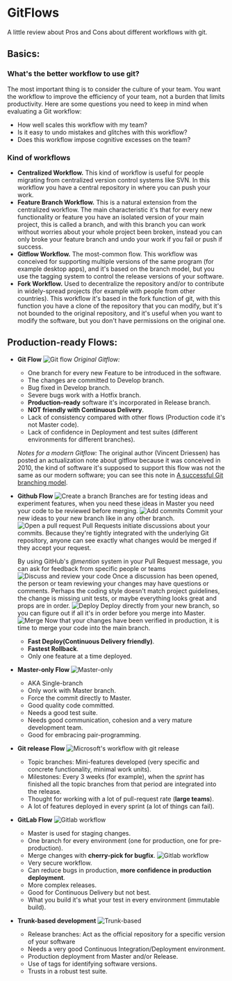 # GitFlows
A little review about Pros and Cons about different workflows with git.

## **Basics:**
### What's the better workflow to use git?
The most important thing is to consider the culture of your team. 
You want the workflow to improve the efficiency of your team, 
not a burden that limits productivity. Here are some questions 
you need to keep in mind when evaluating a Git workflow:

- How well scales this workflow with my team?
- Is it easy to undo mistakes and glitches with this workflow?
- Does this workflow impose cognitive excesses on the team?

### Kind of workflows
* **Centralized Workflow.** 
  This kind of workflow is useful for people migrating from centralized
  version control systems like SVN. In this workflow you have a central
  repository in where you can push your work.
* **Feature Branch Workflow.**
  This is a natural extension from the centralized workflow. The main characteristic
  it's that for every new functionality or feature you have an isolated
  version of your main project, this is called a branch, and with this branch
  you can work without worries about your whole project been broken, instead you
  can only broke your feature branch and undo your work if you fail or push if success.
* **Gitflow Workflow.**
  The most-common flow. This workflow was conceived for supporting
  multiple versions of the same program (for example desktop apps), 
  and it's based on the branch model, but you use the tagging system
  to control the release versions of your software.
* **Fork Workflow.**
  Used to decentralize the repository and/or to contribute in 
  widely-spread projects (for example with people from other countries).
  This workflow it's based in the fork function of git, with this function
  you have a clone of the repository that you can modify, but it's not bounded 
  to the original repository, and it's useful when you want to modify 
  the software, but you don't have permissions on the original one.
  

## **Production-ready Flows:**
* **Git Flow**
  ![Git flow](05%20(2).svg)
  _Original Gitflow:_ 
  - One branch for every new Feature to be introduced in the 
  software.
  - The changes are committed to Develop branch.
  - Bug fixed in Develop branch.
  - Severe bugs work with a Hotfix branch.
  - **Production-ready** software it's incorporated in Release branch.
  - **NOT friendly with Continuous Delivery**.
  - Lack of consistency compared with other flows 
    (Production code it's not Master code).
  - Lack of confidence in Deployment and test suites (different environments 
    for different branches).
  
  _Notes for a modern Gitflow:_
  The original author (Vincent Driessen) has posted an
  actualization note about gitflow because it was conceived
  in 2010, the kind of software it's supposed to support 
  this flow was not the same as our modern software; you can
  see this note in [A successful Git branching model](https://nvie.com/posts/a-successful-git-branching-model/).

* **Github Flow**
  ![Create a branch](g1.PNG)
  Branches are for testing ideas and experiment features,
  when you need these ideas in Master you need your code to 
  be reviewed before merging.
  ![Add commits](g2.PNG)
  Commit your new ideas to your new branch like in any
  other branch.
  ![Open a pull request](g3.PNG)
  Pull Requests initiate discussions about your commits. 
  Because they're tightly integrated with the underlying 
  Git repository, anyone can see exactly what changes would 
  be merged if they accept your request.
  
  By using GitHub's _@mention_ system in your Pull Request 
  message, you can ask for feedback from specific people or teams
  ![Discuss and review your code](g4.PNG)
  Once a discussion has been opened, the person or team reviewing 
  your changes may have questions or comments. Perhaps the coding 
  style doesn't match project guidelines, the change is missing 
  unit tests, or maybe everything looks great and props are in order.
  ![Deploy](g5.PNG)
  Deploy directly from your new branch, so you can figure out if
  all it's in order before you merge into Master.
  ![Merge](g6.PNG)
  Now that your changes have been verified in production, it is time to merge 
  your code into the main branch.
  - **Fast Deploy(Continuous Delivery friendly)**.
  - **Fastest Rollback**.
  - Only one feature at a time deployed.
* **Master-only Flow**
  ![Master-only](basic.png)
  - AKA Single-branch
  - Only work with Master branch.
  - Force the commit directly to Master.
  - Good quality code committed.
  - Needs a good test suite.
  - Needs good communication, cohesion and a very mature development team.
  - Good for embracing pair-programming.
* **Git release Flow**
  ![Microsoft's workflow with git release](branch-strategy.png)
  - Topic branches:
    Mini-features developed (very specific and concrete functionality, 
    minimal work units).
  - Milestones:
    Every 3 weeks (for example), when the _sprint_ has finished all the topic 
    branches from that period are integrated into the release.
  - Thought for working with a lot of pull-request rate (**large teams**).
  - A lot of features deployed in every sprint (a lot of things can fail).
* **GitLab Flow**
  ![Gitlab workflow](Gitlab.PNG)
  - Master is used for staging changes.
  - One branch for every environment (one for production, one for pre-production).
  - Merge changes with **cherry-pick for bugfix**.
  ![Gitlab workflow](gitlab_2.png)
  - Very secure workflow.
  - Can reduce bugs in production, **more confidence in production deployment**.
  - More complex releases.
  - Good for Continuous Delivery but not best.
  - What you build it's what your test in every environment (immutable build).
* **Trunk-based development**
  ![Trunk-based](trunk-based.webp)
  - Release branches:
    Act as the official repository for a specific version of your
    software
  - Needs a very good Continuous Integration/Deployment environment.
  - Production deployment from Master and/or Release.
  - Use of tags for identifying software versions.
  - Trusts in a robust test suite. 
  
